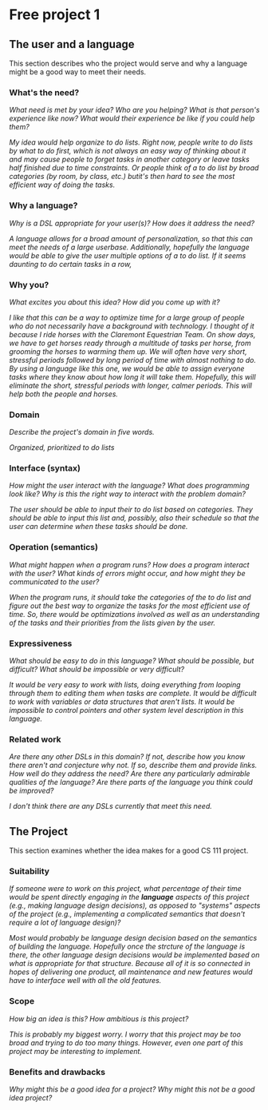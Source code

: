 # Free project 1

## The user and a language
This section describes who the project would serve and why a language might be a
good way to meet their needs.


### What's the need?
_What need is met by your idea? Who are you helping? What is that person's
experience like now? What would their experience be like if you could help 
them?_

_My idea would help organize to do lists. Right now, people write to do 
lists by what to do first, which is not always an easy way of thinking 
about it and may cause people to forget tasks in another category or leave
tasks half finished due to time constraints. Or people think of a to do 
list by broad categories (by room, by class, etc.) butit's then hard to see
the most efficient way of doing the tasks._


### Why a language?
_Why is a DSL appropriate for your user(s)? How does it address the need?_

_A language allows for a broad amount of personalization, so that this can 
meet the needs of a large userbase. Additionally, hopefully the language 
would be able to give the user multiple options of a to do list. If it seems 
daunting to do certain tasks in a row,_


### Why you?
_What excites you about this idea? How did you come up with it?_

_I like that this can be a way to optimize time for a large group of people 
who do not necessarily have a background with technology. I thought of it 
because I ride horses with the Claremont Equestrian Team. On show days, we 
have to get horses ready through a multitude of tasks per horse, from grooming 
the horses to warming them up. We will often have very short, stressful 
periods followed by long period of time with almost nothing to do. By using a 
language like this one, we would be able to assign everyone tasks where they know 
about how long it will take them. Hopefully, this will eliminate the short, 
stressful periods with longer, calmer periods. This will help both the people and 
horses._


### Domain
_Describe the project's domain in five words._

_Organized, prioritized to do lists_


### Interface (syntax)
_How might the user interact with the language? What does programming look 
like? Why is this the right way to interact with the problem domain?_ 

_The user should be able to input their to do list based on categories. They
should be able to input this list and, possibly, also their schedule so that 
the user can determine when these tasks should be done._ 


### Operation (semantics)
_What might happen when a program runs? How does a program interact with the
user? What kinds of errors might occur, and how might they be communicated to
the user?_

_When the program runs, it should take the categories of the to do list and
figure out the best way to organize the tasks for the most efficient use of time.
So, there would be optimizations involved as well as an understanding of the
tasks and their priorities from the lists given by the user._


### Expressiveness
_What should be easy to do in this language? What should be possible, but
difficult? What should be impossible or very difficult?_

_It would be very easy to work with lists, doing everything from looping through
them to editing them when tasks are complete. It would be difficult to work with
variables or data structures that aren't lists. It would be impossible to control
pointers and other system level description in this language._


### Related work
_Are there any other DSLs in this domain? If not, describe how you know there
aren't and conjecture why not. If so, describe them and provide links. How well 
do they address the need? Are there any particularly admirable qualities of the
language? Are there parts of the language you think could be improved?_

_I don't think there are any DSLs currently that meet this need._


## The Project
This section examines whether the idea makes for a good CS 111 project.


### Suitability
_If someone were to work on this project, what percentage of their time would be
spent directly engaging in the **language** aspects of this project (e.g.,
making language design decisions), as opposed to "systems" aspects of the
project (e.g., implementing a complicated semantics that doesn't require a lot
of language design)?_

_Most would probably be language design decision based on the semantics
of building the language. Hopefully once the strcture of the language
is there, the other language design decisions would be implemented
based on what is appropriate for that structure. Because all of it is
so connected in hopes of delivering one product, all maintenance and
new features would have to interface well with all the old features._


### Scope
_How big an idea is this? How ambitious is this project?_

_This is probably my biggest worry. I worry that this project may be too
broad and trying to do too many things. However, even one part of this
project may be interesting to implement._


### Benefits and drawbacks
_Why might this be a good idea for a project? Why might this not be a good idea 
project?_

